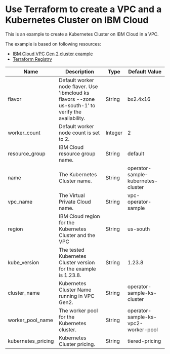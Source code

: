 # Use Terraform to create a VPC and a Kubernetes Cluster on IBM Cloud

This is an example to create a Kubernetes Cluster on IBM Cloud in a VPC.

The example is based on following resources:

* [IBM Cloud VPC Gen 2 cluster example](https://github.com/IBM-Cloud/terraform-provider-ibm/tree/master/examples/ibm-cluster/vpc-gen2-cluster)
* [Terraform Registry](https://registry.terraform.io/providers/IBM-Cloud/ibm/latest/docs/resources/container_vpc_cluster)


| Name | Description | Type | Default Value |
| --- | --- | --- | --- |
| flavor | Default worker node flaver. Use 'ibmcloud ks flavors --zone us-south-1' to verify the availability. | String | bx2.4x16 |
| worker_count | Default worker node count is set to 2. | Integer | 2 |
| resource_group | IBM Cloud resource group name. | String | default |
| name | The Kubernetes Cluster name. | String | operator-sample-kubernetes-cluster |
| vpc_name | The Virtual Private Cloud name. | String | vpc-operator-sample |
| region | IBM Cloud region for the Kubernetes Cluster and the VPC | String | us-south |
| kube_version | The tested Kubernetes Cluster version for the example is 1.23.8. | String | 1.23.8 |
| cluster_name | Kubernetes Cluster Name running in VPC Gen2. | String | operator-sample-ks-cluster |
| worker_pool_name | The worker pool for the Kubernetes cluster. | String | operator-sample-ks-vpc2-worker-pool |
| kubernetes_pricing | Kubernetes Cluster pricing. | String | tiered-pricing |
